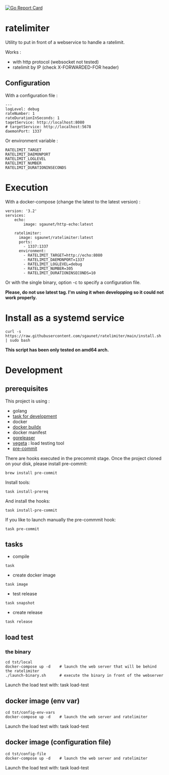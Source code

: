 [![Go Report Card](https://goreportcard.com/badge/github.com/sgaunet/ratelimiter)](https://goreportcard.com/report/github.com/sgaunet/ratelimiter)

# ratelimiter

Utility to put in front of a webservice to handle a ratelimit. 

Works :

* with http protocol (websocket not tested)
* ratelimit by IP (check X-FORWARDED-FOR header)

## Configuration

With a configuration file :

```
---
logLevel: debug
rateNumber: 1  
rateDurationInSeconds: 1
tagetService: http://localhost:8080
# targetService: http://localhost:5678
daemonPort: 1337
```

Or environment variable :

```
RATELIMIT_TARGET
RATELIMIT_DAEMONPORT
RATELIMIT_LOGLEVEL
RATELIMIT_NUMBER
RATELIMIT_DURATIONINSECONDS
```

# Execution

With a docker-compose (change the latest to the latest version) :


```
version: '3.2'
services:
    echo:
        image: sgaunet/http-echo:latest

    ratelimiter:
      image: sgaunet/ratelimiter:latest
      ports:
        - 1337:1337
      environment:
        - RATELIMIT_TARGET=http://echo:8080
        - RATELIMIT_DAEMONPORT=1337
        - RATELIMIT_LOGLEVEL=debug
        - RATELIMIT_NUMBER=305
        - RATELIMIT_DURATIONINSECONDS=10
```

Or with the single binary, option -c to specify a configuration file.

**Please, do not use latest tag. I'm using it when developping so it could not work properly.**

# Install as a systemd service

```
curl -s https://raw.githubusercontent.com/sgaunet/ratelimiter/main/install.sh | sudo bash
```

**This script has been only tested on amd64 arch.**

# Development

## prerequisites

This project is using :

* golang
* [task for development](https://taskfile.dev/#/)
* docker
* [docker buildx](https://github.com/docker/buildx)
* docker manifest
* [goreleaser](https://goreleaser.com/)
* [vegeta](https://github.com/tsenart/vegeta) : load testing tool
* [pre-commit](https://pre-commit.com/)

There are hooks executed in the precommit stage. Once the project cloned on your disk, please install pre-commit:

```
brew install pre-commit
```

Install tools:

```
task install-prereq
```

And install the hooks:

```
task install-pre-commit
```

If you like to launch manually the pre-commmit hook:

```
task pre-commit
```


## tasks

* compile

```
task 
```

* create docker image

```
task image
```

* test release

```
task snapshot
```

* create release

```
task release
```

## load test

### the binary

```
cd tst/local
docker-compose up -d    # launch the web server that will be behind the ratelimiter
./launch-binary.sh      # execute the binary in front of the webserver
```

Launch the load test with: task load-test

## docker image (env var)

```
cd tst/config-env-vars
docker-compose up -d    # launch the web server and ratelimiter
```

Launch the load test with: task load-test

## docker image (configuration file)

```
cd tst/config-file
docker-compose up -d    # launch the web server and ratelimiter
```

Launch the load test with: task load-test

